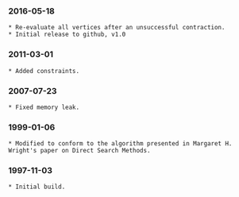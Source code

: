 ### 2016-05-18
	* Re-evaluate all vertices after an unsuccessful contraction.
	* Initial release to github, v1.0

### 2011-03-01
	* Added constraints.

### 2007-07-23
	* Fixed memory leak.

### 1999-01-06
	* Modified to conform to the algorithm presented in Margaret H. Wright's paper on Direct Search Methods.

### 1997-11-03
	* Initial build.


